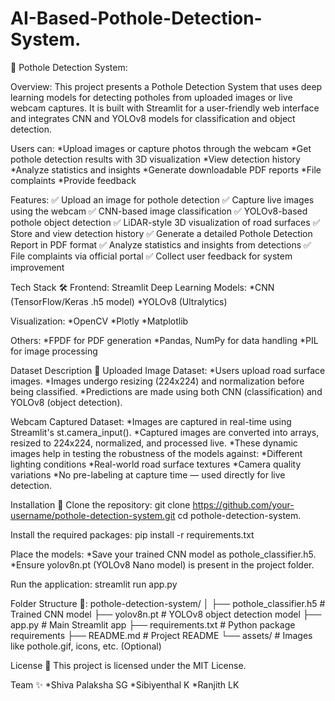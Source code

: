 # AI-Based-Pothole-Detection-System.
🚧 Pothole Detection System:

Overview:
This project presents a Pothole Detection System that uses deep learning models for detecting potholes from uploaded images or live webcam captures.
It is built with Streamlit for a user-friendly web interface and integrates CNN and YOLOv8 models for classification and object detection.

Users can:
*Upload images or capture photos through the webcam
*Get pothole detection results with 3D visualization
*View detection history
*Analyze statistics and insights
*Generate downloadable PDF reports
*File complaints
*Provide feedback

Features:
✅ Upload an image for pothole detection
✅ Capture live images using the webcam
✅ CNN-based image classification
✅ YOLOv8-based pothole object detection
✅ LiDAR-style 3D visualization of road surfaces
✅ Store and view detection history
✅ Generate a detailed Pothole Detection Report in PDF format
✅ Analyze statistics and insights from detections
✅ File complaints via official portal
✅ Collect user feedback for system improvement

Tech Stack 🛠
Frontend: Streamlit
Deep Learning Models:
 *CNN (TensorFlow/Keras .h5 model)
 *YOLOv8 (Ultralytics)

Visualization:
 *OpenCV
 *Plotly
 *Matplotlib

Others:
 *FPDF for PDF generation
 *Pandas, NumPy for data handling
 *PIL for image processing

Dataset Description 📂
Uploaded Image Dataset:
 *Users upload road surface images.
 *Images undergo resizing (224x224) and normalization before being classified.
 *Predictions are made using both CNN (classification) and YOLOv8 (object detection).

Webcam Captured Dataset:
 *Images are captured in real-time using Streamlit's st.camera_input().
 *Captured images are converted into arrays, resized to 224x224, normalized, and processed live.
 *These dynamic images help in testing the robustness of the models against:
    *Different lighting conditions
    *Real-world road surface textures
    *Camera quality variations
 *No pre-labeling at capture time — used directly for live detection.

 Installation 🔧
Clone the repository:
git clone https://github.com/your-username/pothole-detection-system.git
cd pothole-detection-system.

Install the required packages:
pip install -r requirements.txt

Place the models:
 *Save your trained CNN model as pothole_classifier.h5.
 *Ensure yolov8n.pt (YOLOv8 Nano model) is present in the project folder.

Run the application:
streamlit run app.py

Folder Structure 📁:
pothole-detection-system/
│
├── pothole_classifier.h5     # Trained CNN model
├── yolov8n.pt                 # YOLOv8 object detection model
├── app.py                     # Main Streamlit app
├── requirements.txt           # Python package requirements
├── README.md                  # Project README
└── assets/                    # Images like pothole.gif, icons, etc. (Optional)

License 📜
This project is licensed under the MIT License.

Team ✨
*Shiva Palaksha SG
*Sibiyenthal K
*Ranjith LK



